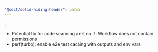 ```yaml
---
"@sect/solid-hiding-header": patch
---
```


.

- Potential fix for code scanning alert no. 1: Workflow does not contain permissions
- perf(turbo): enable e2e test caching with outputs and env vars
